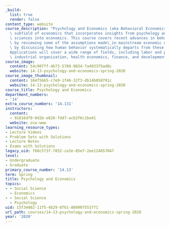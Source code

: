 ```yaml
---
_build:
  list: true
  render: false
content_type: website
course_description: "Psychology and Economics (aka Behavioral Economics) is a growing\
  \ subfield of economics that incorporates insights from psychology and other social\
  \ sciences into economics. This course covers recent advances in behavioral economics\
  \ by reviewing some of the assumptions made\_in mainstream economic models, and\
  \ by discussing how human behavior systematically departs from these assumptions.\_\
  Applications will cover a wide range of fields, including labor and public economics,\
  \ industrial organization, health economics, finance, and development economics.\n"
course_image:
  content: 54c907ff-4b73-5789-9834-7a493375ad0c
  website: 14-13-psychology-and-economics-spring-2020
course_image_thumbnail:
  content: 164f5b65-c7e9-1f46-32f3-db14b858791c
  website: 14-13-psychology-and-economics-spring-2020
course_title: Psychology and Economics
department_numbers:
- '14'
extra_course_numbers: '14.131'
instructors:
  content:
  - 91816df0-0d2b-e820-fdd7-acb2f6c1be41
  website: ocw-www
learning_resource_types:
- Lecture Videos
- Problem Sets with Solutions
- Lecture Notes
- Exams with Solutions
legacy_uid: f88c573f-7852-ce2e-85e7-2ee124657047
level:
- Undergraduate
- Graduate
primary_course_number: '14.13'
term: Spring
title: Psychology and Economics
topics:
- - Social Science
  - Economics
- - Social Science
  - Psychology
uid: 15f34482-11f5-4b29-8f61-889907553771
url_path: courses/14-13-psychology-and-economics-spring-2020
year: '2020'
---
```


